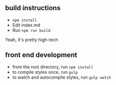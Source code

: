 ## build instructions

* `npm install`
* Edit index.md
* Run `npm run build`

Yeah, it's pretty high-tech

## front end development

* from the root directory, run `npm install`
* to compile styles once, run `gulp`
* to watch and autocompile styles, run `gulp watch`
